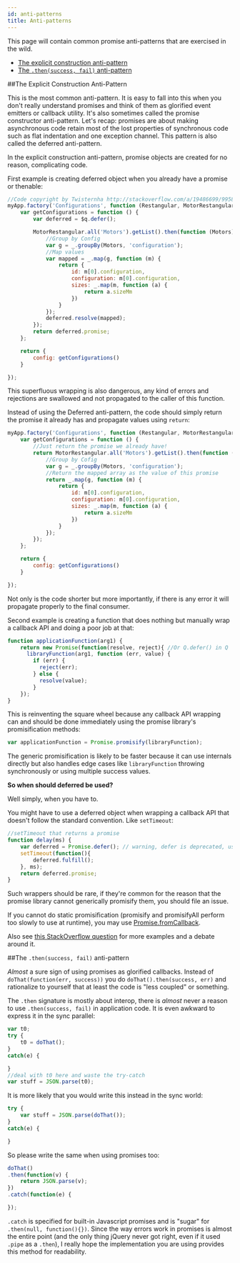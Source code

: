 ```yaml
---
id: anti-patterns
title: Anti-patterns
---
```


This page will contain common promise anti-patterns that are exercised in the wild.


- [The explicit construction anti-pattern](#the-explicit-construction-anti-pattern)
- [The `.then(success, fail)` anti-pattern](#the-.then)

##The Explicit Construction Anti-Pattern

This is the most common anti-pattern. It is easy to fall into this when you don't really understand promises and think of them as glorified event emitters or callback utility. It's also sometimes called the promise constructor anti-pattern. Let's recap: promises are about making asynchronous code retain most of the lost properties of synchronous code such as flat indentation and one exception channel. This pattern is also called the deferred anti-pattern.

In the explicit construction anti-pattern, promise objects are created for no reason, complicating code.

First example is creating deferred object when you already have a promise or thenable:

```js
//Code copyright by Twisternha http://stackoverflow.com/a/19486699/995876 CC BY-SA 2.5
myApp.factory('Configurations', function (Restangular, MotorRestangular, $q) {
    var getConfigurations = function () {
        var deferred = $q.defer();

        MotorRestangular.all('Motors').getList().then(function (Motors) {
            //Group by Config
            var g = _.groupBy(Motors, 'configuration');
            //Map values
            var mapped = _.map(g, function (m) {
                return {
                    id: m[0].configuration,
                    configuration: m[0].configuration,
                    sizes: _.map(m, function (a) {
                        return a.sizeMm
                    })
                }
            });
            deferred.resolve(mapped);
        });
        return deferred.promise;
    };

    return {
        config: getConfigurations()
    }

});
```

This superfluous wrapping is also dangerous, any kind of errors and rejections are swallowed and not propagated to the caller of this function.

Instead of using the Deferred anti-pattern, the code should simply return the promise it already has and propagate values using `return`:

```js
myApp.factory('Configurations', function (Restangular, MotorRestangular, $q) {
    var getConfigurations = function () {
        //Just return the promise we already have!
        return MotorRestangular.all('Motors').getList().then(function (Motors) {
            //Group by Cofig
            var g = _.groupBy(Motors, 'configuration');
            //Return the mapped array as the value of this promise
            return _.map(g, function (m) {
                return {
                    id: m[0].configuration,
                    configuration: m[0].configuration,
                    sizes: _.map(m, function (a) {
                        return a.sizeMm
                    })
                }
            });
        });
    };

    return {
        config: getConfigurations()
    }

});
```

Not only is the code shorter but more importantly, if there is any error it will propagate properly to the final consumer.

Second example is creating a function that does nothing but manually wrap a callback API and doing a poor job at that:

```js
function applicationFunction(arg1) {
    return new Promise(function(resolve, reject){ //Or Q.defer() in Q
      libraryFunction(arg1, function (err, value) {
        if (err) {
          reject(err);
        } else {
          resolve(value);
        }
    });
}
```

This is reinventing the square wheel because any callback API wrapping can and should be done immediately using the promise library's promisification methods:

```js
var applicationFunction = Promise.promisify(libraryFunction);
```

The generic promisification is likely to be faster because it can use internals directly but also handles edge cases like `libraryFunction` throwing synchronously or using multiple success values.


**So when should deferred be used?**

Well simply, when you have to.

You might have to use a deferred object when wrapping a callback API that doesn't follow the standard convention. Like `setTimeout`:

```js
//setTimeout that returns a promise
function delay(ms) {
    var deferred = Promise.defer(); // warning, defer is deprecated, use the promise constructor
    setTimeout(function(){
        deferred.fulfill();
    }, ms);
    return deferred.promise;
}
```

Such wrappers should be rare, if they're common for the reason that the promise library cannot generically promisify them, you should file an issue.

If you cannot do static promisification (promisify and promisifyAll perform too slowly to use at runtime), you may use [Promise.fromCallback](.).

Also see [this StackOverflow question](http://stackoverflow.com/questions/23803743/what-is-the-deferred-antipattern-and-how-do-i-avoid-it) for more examples and a debate around it.

##The `.then(success, fail)` anti-pattern

*Almost* a sure sign of using promises as glorified callbacks. Instead of `doThat(function(err, success))` you do `doThat().then(success, err)` and rationalize to yourself that at least the code is "less coupled" or something.

The `.then` signature is mostly about interop, there is *almost* never a reason to use `.then(success, fail)` in application code. It is even awkward to express it in the sync parallel:

```js
var t0;
try {
    t0 = doThat();
}
catch(e) {

}
//deal with t0 here and waste the try-catch
var stuff = JSON.parse(t0);
```

It is more likely that you would write this instead in the sync world:

```js
try {
    var stuff = JSON.parse(doThat());
}
catch(e) {

}
```

So please write the same when using promises too:

```js
doThat()
.then(function(v) {
    return JSON.parse(v);
})
.catch(function(e) {

});
```

`.catch` is specified for built-in Javascript promises and is "sugar" for `.then(null, function(){})`. Since the way errors work in promises is almost the entire point (and the only thing jQuery never got right, even if it used `.pipe` as a `.then`), I really hope the implementation you are using provides this method for readability.
